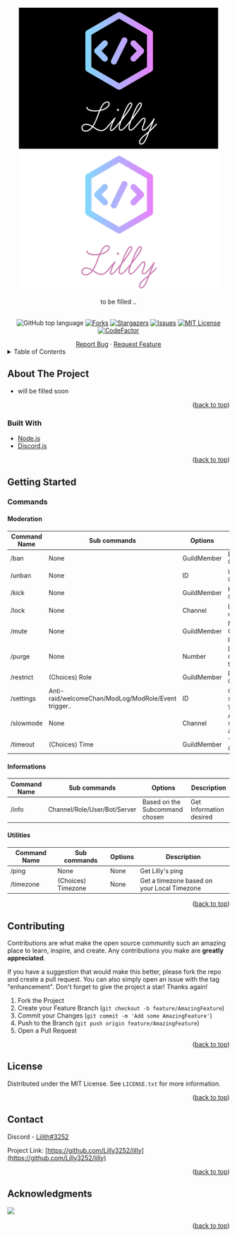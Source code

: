 
<br />
<div align="center">
  <a href="https://github.com/Lilly3252/lilly/blob/main/src/Images/logo.png#gh-dark-mode-only">
    <img src="https://github.com/Lilly3252/lilly/blob/main/src/Images/logo.png#gh-dark-mode-only" alt="Logo">
  </a>
<a href="https://github.com/Lilly3252/lilly/blob/main/src/Images/logo-light.png#gh-light-mode-only">
    <img src="https://github.com/Lilly3252/lilly/blob/main/src/Images/logo-light.png#gh-light-mode-only" alt="Logo">
  </a>



  <p align="center">
    to be filled .. 
    <br />
    <a href="https://github.com/Lilly3252/lilly"><strong></strong></a>
    <br />
<div align="center"

![GitHub top language](https://img.shields.io/github/languages/top/Lilly3252/lilly)
[![Forks](https://img.shields.io/github/forks/Lilly3252/lilly)](https://github.com/Lilly3252/lilly/network)
[![Stargazers](https://img.shields.io/github/stars/Lilly3252/lilly)](https://github.com/Lilly3252/lilly/stargazers)
[![Issues](https://img.shields.io/github/issues/Lilly3252/lilly)](https://github.com/Lilly3252/lilly/issues)
[![MIT License](https://img.shields.io/github/license/Lilly3252/lilly?logo=MIT)](https://github.com/Lilly3252/lilly/blob/main/LICENSE)
[![CodeFactor](https://www.codefactor.io/repository/github/lilly3252/lilly/badge)](https://www.codefactor.io/repository/github/lilly3252/lilly)

</div>
    <a href="https://github.com/Lilly3252/lilly/issues">Report Bug</a>
    ·
    <a href="https://github.com/Lilly3252/lilly/issues">Request Feature</a>
</div>



<!-- TABLE OF CONTENTS -->
<details>
  <summary>Table of Contents</summary>
  <ol>
    <li>
      <a href="#about-the-project">About The Project</a>
      <ul>
        <li><a href="#built-with">Built With</a></li>
      </ul>
    </li>
    <li>
      <a href="#getting-started">Getting Started</a>
      <ul>
        <li><a href="#commands">Commands</a></li>
      </ul>
    </li>
    <li><a href="#contributing">Contributing</a></li>
    <li><a href="#license">License</a></li>
    <li><a href="#contact">Contact</a></li>
    <li><a href="#acknowledgments">Acknowledgments</a></li>
  </ol>
</details>



<!-- ABOUT THE PROJECT -->
## About The Project

- will be filled soon

<p align="right">(<a href="#top">back to top</a>)</p>



### Built With

* [Node.js](https://nodejs.org)
* [Discord.js](https://discord.js.org/#/)


<p align="right">(<a href="#top">back to top</a>)</p>



<!-- GETTING STARTED -->
## Getting Started


### Commands
#### Moderation
|Command Name | Sub commands | Options |Description |
|-------------|--------------|---------|------------|
| /ban | None | GuildMember | Ban a GuildMember|
| /unban|None|ID|Unban a GuildMember|
| /kick|None|GuildMember|Kick a GuildMember
| /lock|None|Channel|Lock a channel
| /mute|None|GuildMember|Mute a GuildMember permanantly
| /purge|None|Number|Delete messages (1 to 100)
| /restrict|(Choices) Role|GuildMember|Restrict a GuildMember
| /settings|Anti-raid/welcomeChan/ModLog/ModRole/Event trigger..|ID|Change settings for your Guild
| /slowmode|None|Channel|Add slowmode to a channel
| /timeout|(Choices) Time|GuildMember|Timeout a GuildMember
#### Informations
|Command Name | Sub commands | Options |Description |
|-------------|--------------|---------|------------|
| /info|Channel/Role/User/Bot/Server|Based on the Subcommand chosen|Get Information desired
#### Utilities
|Command Name | Sub commands | Options |Description |
|-------------|--------------|---------|------------|
| /ping|None|None|Get Lilly's ping
| /timezone|(Choices) Timezone|None|Get a timezone based on your Local Timezone





<!-- USAGE EXAMPLES -->


<p align="right">(<a href="#top">back to top</a>)</p>



<!-- CONTRIBUTING -->
## Contributing

Contributions are what make the open source community such an amazing place to learn, inspire, and create. Any contributions you make are **greatly appreciated**.

If you have a suggestion that would make this better, please fork the repo and create a pull request. You can also simply open an issue with the tag "enhancement".
Don't forget to give the project a star! Thanks again!

1. Fork the Project
2. Create your Feature Branch (`git checkout -b feature/AmazingFeature`)
3. Commit your Changes (`git commit -m 'Add some AmazingFeature'`)
4. Push to the Branch (`git push origin feature/AmazingFeature`)
5. Open a Pull Request

<p align="right">(<a href="#top">back to top</a>)</p>



<!-- LICENSE -->
## License

Distributed under the MIT License. See `LICENSE.txt` for more information.

<p align="right">(<a href="#top">back to top</a>)</p>



<!-- CONTACT -->
## Contact

Discord - [Lilith#3252](https://discord.com/users/165922734461812736)

Project Link: [https://github.com/Lilly3252/lilly](https://github.com/Lilly3252/lilly)

<p align="right">(<a href="#top">back to top</a>)</p>



<!-- ACKNOWLEDGMENTS -->
## Acknowledgments
<a href="https://github.com/Lilly3252/lilly/graphs/contributors">
  <img src="https://contrib.rocks/image?repo=Lilly3252/lilly" />
</a>

<p align="right">(<a href="#top">back to top</a>)</p>

